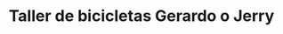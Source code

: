 ---
title: "Taller de bicicletas Gerardo o Jerry"
url: /el-chalten/taller-de-bicicletas-gerardo-o-jerry/
shop: Fahrrad
---